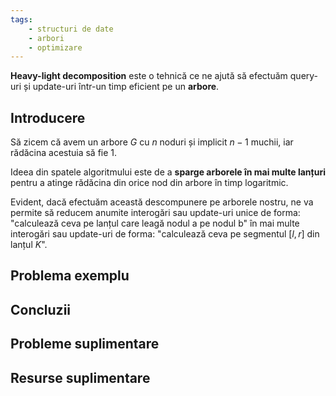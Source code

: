 ```yaml
---
tags:
    - structuri de date
    - arbori
    - optimizare
---
```


**Heavy-light decomposition** este o tehnică ce ne ajută să efectuăm query-uri și update-uri într-un timp eficient pe un **arbore**.

## Introducere

Să zicem că avem un arbore $G$ cu $n$ noduri și implicit $n-1$ muchii, iar rădăcina acestuia să fie $1$.

Ideea din spatele algoritmului este de a **sparge arborele în mai multe lanțuri** pentru a atinge rădăcina din orice nod din arbore în timp logaritmic. 

Evident, dacă efectuăm această descompunere pe arborele nostru, ne va permite să reducem anumite interogări sau update-uri unice de forma: "calculează ceva pe lanțul care leagă nodul a pe nodul b" în mai multe interogări sau update-uri de forma: "calculează ceva pe segmentul $[l,r]$ din lanțul $K$". 

## Problema exemplu

## Concluzii

## Probleme suplimentare

## Resurse suplimentare